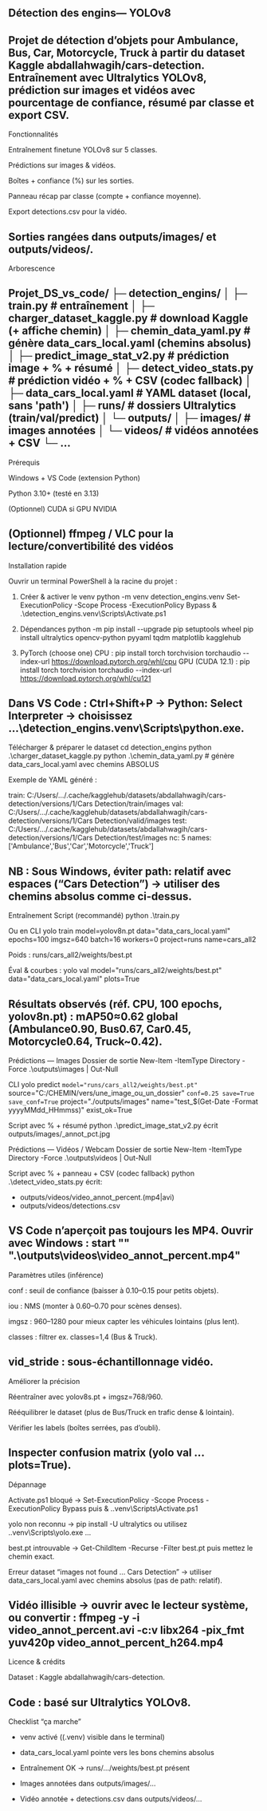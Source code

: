 Détection des engins— YOLOv8 
---

Projet de détection d’objets pour Ambulance, Bus, Car, Motorcycle, Truck à partir du dataset Kaggle abdallahwagih/cars-detection.
Entraînement avec Ultralytics YOLOv8, prédiction sur images et vidéos avec pourcentage de confiance, résumé par classe et export CSV.
---

Fonctionnalités

Entraînement finetune YOLOv8 sur 5 classes.

Prédictions sur images & vidéos.

Boîtes + confiance (%) sur les sorties.

Panneau récap par classe (compte + confiance moyenne).

Export detections.csv pour la vidéo.

Sorties rangées dans outputs/images/ et outputs/videos/.
---

Arborescence

Projet_DS_vs_code/
├─ detection_engins/
│  ├─ train.py                      # entraînement
│  ├─ charger_dataset_kaggle.py     # download Kaggle (+ affiche chemin)
│  ├─ chemin_data_yaml.py           # génère data_cars_local.yaml (chemins absolus)
│  ├─ predict_image_stat_v2.py      # prédiction image + % + résumé
│  ├─ detect_video_stats.py         # prédiction vidéo + % + CSV (codec fallback)
│  ├─ data_cars_local.yaml          # YAML dataset (local, sans 'path')
│  ├─ runs/                         # dossiers Ultralytics (train/val/predict)
│  └─ outputs/
│     ├─ images/                    # images annotées
│     └─ videos/                    # vidéos annotées + CSV
└─ ...
---

Prérequis

Windows + VS Code (extension Python)

Python 3.10+ (testé en 3.13)

(Optionnel) CUDA si GPU NVIDIA

(Optionnel) ffmpeg / VLC pour la lecture/convertibilité des vidéos
---

Installation rapide

Ouvrir un terminal PowerShell à la racine du projet :

1) Créer & activer le venv
python -m venv detection_engins\.venv
Set-ExecutionPolicy -Scope Process -ExecutionPolicy Bypass
& .\detection_engins\.venv\Scripts\Activate.ps1

2) Dépendances
python -m pip install --upgrade pip setuptools wheel
pip install ultralytics opencv-python pyyaml tqdm matplotlib kagglehub

3) PyTorch (choose one)
CPU :
pip install torch torchvision torchaudio --index-url https://download.pytorch.org/whl/cpu
GPU (CUDA 12.1) :
pip install torch torchvision torchaudio --index-url https://download.pytorch.org/whl/cu121


Dans VS Code : Ctrl+Shift+P → Python: Select Interpreter → choisissez ...\detection_engins\.venv\Scripts\python.exe.
---

Télécharger & préparer le dataset
cd detection_engins
python .\charger_dataset_kaggle.py
python .\chemin_data_yaml.py   # génère data_cars_local.yaml avec chemins ABSOLUS


Exemple de YAML généré :

train: C:/Users/.../.cache/kagglehub/datasets/abdallahwagih/cars-detection/versions/1/Cars Detection/train/images
val:   C:/Users/.../.cache/kagglehub/datasets/abdallahwagih/cars-detection/versions/1/Cars Detection/valid/images
test:  C:/Users/.../.cache/kagglehub/datasets/abdallahwagih/cars-detection/versions/1/Cars Detection/test/images
nc: 5
names: ['Ambulance','Bus','Car','Motorcycle','Truck']


NB : Sous Windows, éviter path: relatif avec espaces (“Cars Detection”) → utiliser des chemins absolus comme ci-dessus.
---

Entraînement
Script (recommandé)
python .\train.py

Ou en CLI
yolo train model=yolov8n.pt data="data_cars_local.yaml" epochs=100 imgsz=640 batch=16 workers=0 project=runs name=cars_all2


Poids : runs/cars_all2/weights/best.pt

Éval & courbes :
yolo val model="runs/cars_all2/weights/best.pt" data="data_cars_local.yaml" plots=True

Résultats observés (réf. CPU, 100 epochs, yolov8n.pt) : mAP50≈0.62 global (Ambulance0.90, Bus0.67, Car0.45, Motorcycle0.64, Truck~0.42).
---

Prédictions — Images
Dossier de sortie
New-Item -ItemType Directory -Force .\outputs\images | Out-Null

CLI
yolo predict `
  model="runs/cars_all2/weights/best.pt" `
  source="C:/CHEMIN/vers/une_image_ou_un_dossier" `
  conf=0.25 save=True save_conf=True `
  project="./outputs/images" name="test_$(Get-Date -Format yyyyMMdd_HHmmss)" exist_ok=True

Script avec % + résumé
python .\predict_image_stat_v2.py
écrit outputs/images/<nom>_annot_pct.jpg

Prédictions — Vidéos / Webcam
Dossier de sortie
New-Item -ItemType Directory -Force .\outputs\videos | Out-Null

Script avec % + panneau + CSV (codec fallback)
python .\detect_video_stats.py
écrit:
- outputs/videos/video_annot_percent.(mp4|avi)
- outputs/videos/detections.csv


VS Code n’aperçoit pas toujours les MP4. Ouvrir avec Windows :
start "" ".\outputs\videos\video_annot_percent.mp4"
---

Paramètres utiles (inférence)

conf : seuil de confiance (baisser à 0.10–0.15 pour petits objets).

iou : NMS (monter à 0.60–0.70 pour scènes denses).

imgsz : 960–1280 pour mieux capter les véhicules lointains (plus lent).

classes : filtrer ex. classes=1,4 (Bus & Truck).

vid_stride : sous-échantillonnage vidéo.
---

Améliorer la précision

Réentraîner avec yolov8s.pt + imgsz=768/960.

Rééquilibrer le dataset (plus de Bus/Truck en trafic dense & lointain).

Vérifier les labels (boîtes serrées, pas d’oubli).

Inspecter confusion matrix (yolo val ... plots=True).
---

Dépannage

Activate.ps1 bloqué →
Set-ExecutionPolicy -Scope Process -ExecutionPolicy Bypass puis & .\.venv\Scripts\Activate.ps1

yolo non reconnu →
pip install -U ultralytics ou utilisez .\.venv\Scripts\yolo.exe ...

best.pt introuvable →
Get-ChildItem -Recurse -Filter best.pt puis mettez le chemin exact.

Erreur dataset “images not found … Cars Detection” →
utiliser data_cars_local.yaml avec chemins absolus (pas de path: relatif).

Vidéo illisible →
ouvrir avec le lecteur système, ou convertir :
ffmpeg -y -i video_annot_percent.avi -c:v libx264 -pix_fmt yuv420p video_annot_percent_h264.mp4
---

Licence & crédits

Dataset : Kaggle abdallahwagih/cars-detection.

Code : basé sur Ultralytics YOLOv8.
---

Checklist “ça marche”

- venv activé ((.venv) visible dans le terminal)

-  data_cars_local.yaml pointe vers les bons chemins absolus

-  Entraînement OK → runs/.../weights/best.pt présent

- Images annotées dans outputs/images/…

- Vidéo annotée + detections.csv dans outputs/videos/…
